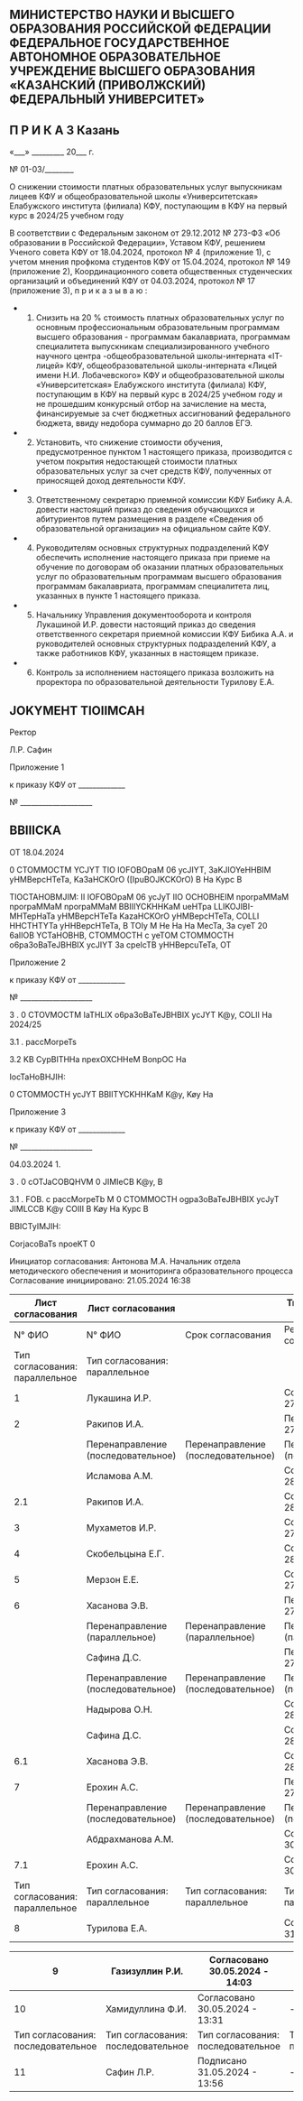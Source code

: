 <!-- image -->

## МИНИСТЕРСТВО НАУКИ И ВЫСШЕГО ОБРАЗОВАНИЯ РОССИЙСКОЙ ФЕДЕРАЦИИ ФЕДЕРАЛЬНОЕ ГОСУДАРСТВЕННОЕ АВТОНОМНОЕ ОБРАЗОВАТЕЛЬНОЕ УЧРЕЖДЕНИЕ ВЫСШЕГО ОБРАЗОВАНИЯ «КАЗАНСКИЙ (ПРИВОЛЖСКИЙ) ФЕДЕРАЛЬНЫЙ УНИВЕРСИТЕТ»

## П Р И К А З Казань

«\_\_\_» \_\_\_\_\_\_\_\_\_ 20\_\_\_ г.

№ 01-03/\_\_\_\_\_\_\_\_

О снижении стоимости платных образовательных услуг выпускникам лицеев КФУ и общеобразовательной школы «Университетская» Елабужского института (филиала) КФУ, поступающим в КФУ на первый курс в 2024/25 учебном году

В соответствии с Федеральным законом от 29.12.2012 № 273-ФЗ «Об образовании в Российской  Федерации»,  Уставом  КФУ,  решением  Ученого  совета  КФУ  от 18.04.2024, протокол № 4 (приложение 1), с учетом мнения профкома студентов КФУ от 15.04.2024, протокол № 149 (приложение 2), Координационного совета общественных студенческих организаций и объединений КФУ  от  04.03.2024, протокол № 17 (приложение 3), п р и к а з ы в а ю :

- 1. Снизить  на  20 %  стоимость  платных  образовательных  услуг  по  основным профессиональным  образовательным  программам  высшего  образования  -  программам бакалавриата,  программам  специалитета  выпускникам  специализированного  учебного научного центра -общеобразовательной школы-интерната «IT-лицей» КФУ, общеобразовательной школы-интерната «Лицей имени Н.И. Лобачевского» КФУ  и общеобразовательной школы «Университетская» Елабужского института (филиала) КФУ, поступающим  в  КФУ  на  первый  курс  в  2024/25  учебном  году  и  не  прошедшим конкурсный отбор на зачисление на места, финансируемые за счет бюджетных ассигнований федерального бюджета, ввиду недобора суммарно до 20 баллов ЕГЭ.
- 2. Установить, что снижение стоимости обучения, предусмотренное пунктом 1 настоящего приказа, производится с  учетом покрытия недостающей стоимости платных образовательных услуг за счет средств КФУ,  полученных от приносящей доход деятельности КФУ.
- 3. Ответственному  секретарю  приемной  комиссии  КФУ  Бибику  А.А.  довести настоящий приказ до сведения обучающихся и абитуриентов путем размещения в разделе «Сведения об образовательной организации» на официальном сайте КФУ.

- 4. Руководителям основных структурных подразделений КФУ  обеспечить исполнение  настоящего  приказа  при  приеме  на  обучение  по  договорам  об  оказании платных образовательных услуг по образовательным программам высшего образования программам бакалавриата, программам специалитета лиц, указанных в пункте 1 настоящего приказа.
- 5. Начальнику  Управления  документооборота  и  контроля  Лукашиной  И.Р. довести  настоящий  приказ  до  сведения  ответственного  секретаря  приемной  комиссии КФУ Бибика А.А. и руководителей основных структурных подразделений КФУ, а также работников КФУ, указанных в настоящем приказе.
- 6. Контроль  за  исполнением  настоящего  приказа  возложить  на  проректора  по образовательной деятельности Турилову Е.А.

## JOKYMEHT TIOIIMCAH

Ректор

Л.Р. Сафин

Приложение 1

к приказу КФУ от \_\_\_\_\_\_\_\_\_\_\_\_\_

№ \_\_\_\_\_\_\_\_\_\_\_\_\_\_\_\_\_\_\_\_

## BBIIICKA

OT 18.04.2024

0 CTOMMOCTM YCJYT TIO IOFOBOpaM 06 ycJIYT, 3aKJIOYeHHBIM yHMBepcHTeTa, Ka3aHCKOrO ([IpuBOJKCKOrO) B Ha Kypc B

TIOCTAHOBMJIM: II IOFOBOpaM 06 ycJyT IIO OCHOBHEIM nporpaMMaM nporpaMMaM nporpaMMaM BBIIIYCKHHKaM ueHTpa LLIKOJIBI-MHTepHaTa yHMBepcHTeTa KazaHCKOrO yHMBepcHTeTa, COLLI HHCTHTYTa yHHBepcHTeTa, B TOIy M He Ha Ha MecTa, 3a cyeT 20 6aIIOB YCTaHOBHB, CTOMMOCTH c yeTOM CTOMMOCTH o6pa3oBaTeJBHBIX ycJIYT 3a cpeIcTB yHHBepcuTeTa, OT

<!-- image -->

Приложение 2

к приказу КФУ от \_\_\_\_\_\_\_\_\_\_\_\_\_

№ \_\_\_\_\_\_\_\_\_\_\_\_\_\_\_\_\_\_\_\_

<!-- image -->

3 . 0 CTOVMOCTM IaTHLIX o6pa3oBaTeJBHBIX ycJYT K@y, COLII Ha 2024/25

3.1 . paccMorpeTs

3.2 KB CypBITHHa npexOXCHHeM BonpOC Ha

IocTaHoBHJIH:

0 CTOMMOCTH ycJYT BBIITYCKHHKaM K@y, Køy Ha

<!-- image -->

<!-- image -->

Приложение 3

к приказу КФУ от \_\_\_\_\_\_\_\_\_\_\_\_\_

№ \_\_\_\_\_\_\_\_\_\_\_\_\_\_\_\_\_\_\_\_

04.03.2024 1.

3 . 0 cOTJaCOBQHVM 0 JIMIeCB K@y, B

3.1 . FOB. c paccMorpeTb M 0 CTOMMOCTH ogpa3oBaTeJBHBIX ycJyT JIMLCCB K@y COIII B Køy Ha Kypc B

BBICTyIMJIH:

CorjacoBaTs npoeKT 0

<!-- image -->

Инициатор согласования: Антонова М.А. Начальник отдела методического обеспечения и мониторинга образовательного процесса Согласование инициировано: 21.05.2024 16:38

| Лист согласования              | Лист согласования                  |                                    | Тип согласования: смешанное        | Тип согласования: смешанное        |
|--------------------------------|------------------------------------|------------------------------------|------------------------------------|------------------------------------|
| N° ФИО                         | N° ФИО                             | Срок согласования                  | Результат согласования             | Замечания                          |
| Тип согласования: параллельное | Тип согласования: параллельное     |                                    |                                    |                                    |
| 1                              | Лукашина И.Р.                      |                                    | Согласовано 27.05.2024 - 17:34     | -                                  |
| 2                              | Ракипов И.А.                       |                                    | Перенаправлено 27.05.2024 - 23:06  | -                                  |
|                                | Перенаправление (последовательное) | Перенаправление (последовательное) | Перенаправление (последовательное) | Перенаправление (последовательное) |
|                                | Исламова А.М.                      |                                    | Согласовано 28.05.2024 - 11:16     | -                                  |
| 2.1                            | Ракипов И.А.                       |                                    | Согласовано 28.05.2024 - 17:54     | -                                  |
| 3                              | Мухаметов И.Р.                     |                                    | Согласовано 27.05.2024 - 17:32     | -                                  |
| 4                              | Скобельцына Е.Г.                   |                                    | Согласовано 28.05.2024 - 08:29     | -                                  |
| 5                              | Мерзон Е.Е.                        |                                    | Согласовано 27.05.2024 - 17:06     | -                                  |
| 6                              | Хасанова Э.В.                      |                                    | Перенаправлено 27.05.2024 - 17:04  | -                                  |
|                                | Перенаправление (параллельное)     | Перенаправление (параллельное)     | Перенаправление (параллельное)     | Перенаправление (параллельное)     |
|                                | Сафина Д.С.                        |                                    | Перенаправлено 27.05.2024 - 17:06  | -                                  |
|                                | Перенаправление (последовательное) | Перенаправление (последовательное) | Перенаправление (последовательное) | Перенаправление (последовательное) |
|                                | Надырова О.Н.                      |                                    | Согласовано 28.05.2024 - 09:26     | -                                  |
|                                | Сафина Д.С.                        |                                    | Согласовано 28.05.2024 - 13:06     | -                                  |
| 6.1                            | Хасанова Э.В.                      |                                    | Согласовано 28.05.2024 - 13:25     | -                                  |
| 7                              | Ерохин А.С.                        |                                    | Перенаправлено 27.05.2024 - 17:20  | -                                  |
|                                | Перенаправление (последовательное) | Перенаправление (последовательное) | Перенаправление (последовательное) | Перенаправление (последовательное) |
|                                | Абдрахманова А.М.                  |                                    | Согласовано 30.05.2024 - 09:30     | -                                  |
| 7.1                            | Ерохин А.С.                        |                                    | Согласовано 30.05.2024 - 12:00     | -                                  |
| Тип согласования: параллельное | Тип согласования: параллельное     | Тип согласования: параллельное     | Тип согласования: параллельное     | Тип согласования: параллельное     |
| 8                              | Турилова Е.А.                      |                                    | Согласовано 31.05.2024 - 09:59     | -                                  |

| 9                                  | Газизуллин Р.И.                    | Согласовано 30.05.2024 - 14:03     | -                                  |
|------------------------------------|------------------------------------|------------------------------------|------------------------------------|
| 10                                 | Хамидуллина Ф.И.                   | Согласовано 30.05.2024 - 13:31     | -                                  |
| Тип согласования: последовательное | Тип согласования: последовательное | Тип согласования: последовательное | Тип согласования: последовательное |
| 11                                 | Сафин Л.Р.                         | Подписано 31.05.2024 - 13:56       | -                                  |